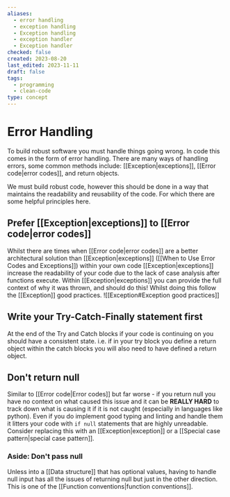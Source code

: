 ```yaml
---
aliases:
  - error handling
  - exception handling
  - Exception handling
  - exception handler
  - Exception handler
checked: false
created: 2023-08-20
last_edited: 2023-11-11
draft: false
tags:
  - programming
  - clean-code
type: concept
---
```

# Error Handling

To build robust software you must handle things going wrong. In code this comes in the form of error handling. There are many ways of handling errors, some common methods include: [[Exception|exceptions]], [[Error code|error codes]], and return objects.

We must build robust code, however this should be done in a way that maintains the readability and reusability of the code. For which there are some helpful principles here.

## Prefer [[Exception|exceptions]] to [[Error code|error codes]]

Whilst there are times when [[Error code|error codes]] are a better architectural solution than [[Exception|exceptions]] ([[When to Use Error Codes and Exceptions]]) within your own code [[Exception|exceptions]] increase the readability of your code due to the lack of case analysis after functions execute. Within [[Exception|exceptions]] you can provide the full context of why it was thrown, and should do this! Whilst doing this follow the [[Exception]] good practices.
![[Exception#Exception good practices]]

## Write your Try-Catch-Finally statement first

At the end of the Try and Catch blocks if your code is continuing on you should have a consistent state. i.e. if in your try block you define a return object within the catch blocks you will also need to have defined a return object.

## Don't return null

Similar to [[Error code|Error codes]] but far worse - if you return null you have no context on what caused this issue and it can be **REALLY HARD** to track down what is causing it if it is not caught (especially in languages like python). Even if you do implement good typing and linting and handle them it litters your code with `if null` statements that are highly unreadable. Consider replacing this with an [[Exception|exception]] or a [[Special case pattern|special case pattern]].

### Aside: Don't pass null

Unless into a [[Data structure]] that has optional values, having to handle null input has all the issues of returning null but just in the other direction. This is one of the [[Function conventions|function conventions]].


